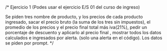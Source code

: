 /* Ejercicio 1 (Podes usar el ejercicio E/S 01 del curso de ingreso)

Se piden tres nombre de producto, y los precios de cada producto ingresado, sacar el precio bruto
(la suma de los tres sin impuestos), el promedio de los precios y el precio final total más iva(21%), pedir un porcentaje de descuento y aplicarlo al precio final , mostrar todos los datos calculados e ingresados ​​por alerta. (solo una alerta en el código). Los datos se piden por prompt. */
